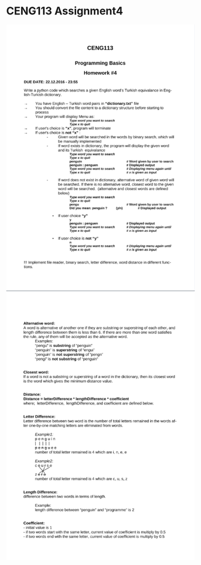 # CENG113 Assignment4

![alt text](https://github.com/tnhnydg/CENG113/blob/master/Assignment4/Descriptions/Assignment4_Descriptions.png)
![alt text](https://github.com/tnhnydg/CENG113/blob/master/Assignment4/Descriptions/Assignment4_Descriptions2.png)

